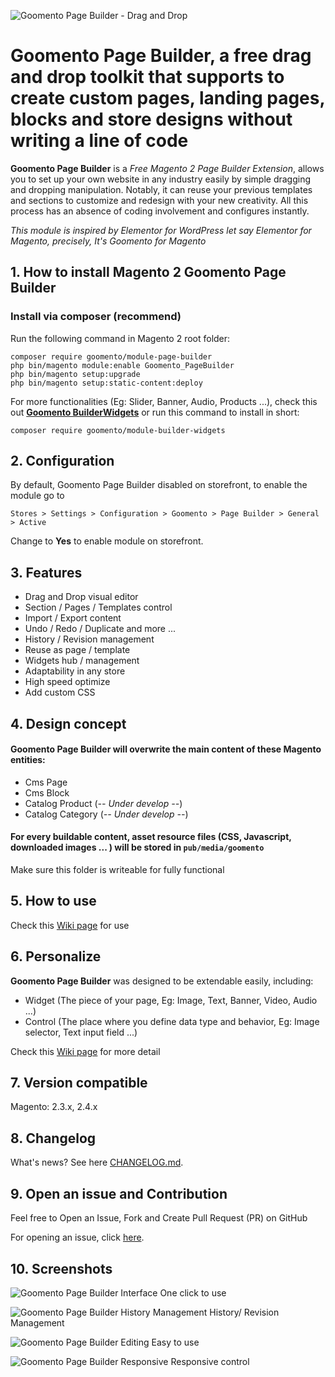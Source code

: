 ![Goomento Page Builder - Drag and Drop](https://i.imgur.com/pR0pLoA.png)

# Goomento **Page Builder**, a free drag and drop toolkit that supports to create custom pages, landing pages, blocks and store designs without writing a line of code

**Goomento Page Builder** is a *Free Magento 2 Page Builder Extension*, allows you to set up your own website in any industry easily by simple dragging and dropping manipulation. Notably, it can reuse your previous templates and sections to customize and redesign with your new creativity. All this process has an absence of coding involvement and configures instantly.

_This module is inspired by Elementor for WordPress let say Elementor for Magento, precisely, It's Goomento for Magento_

## 1. How to install Magento 2 Goomento Page Builder

### Install via composer (recommend)

Run the following command in Magento 2 root folder:

```
composer require goomento/module-page-builder
php bin/magento module:enable Goomento_PageBuilder
php bin/magento setup:upgrade
php bin/magento setup:static-content:deploy
```
For more functionalities (Eg: Slider, Banner, Audio, Products ...), check this out 
**[Goomento BuilderWidgets](https://github.com/Goomento/BuilderWidgets)** or run this command to install in short:

```
composer require goomento/module-builder-widgets
```

## 2. Configuration

By default,  Goomento Page Builder disabled on storefront, to enable the module go to

    Stores > Settings > Configuration > Goomento > Page Builder > General > Active

Change to **Yes** to enable module on storefront.

## 3. Features

- Drag and Drop visual editor
- Section / Pages / Templates control
- Import / Export content
- Undo / Redo / Duplicate and more ...
- History / Revision management
- Reuse as page / template
- Widgets hub / management
- Adaptability in any store
- High speed optimize
- Add custom CSS

## 4. Design concept

#### Goomento Page Builder will overwrite the main content of these Magento entities:

- Cms Page
- Cms Block
- Catalog Product (_-- Under develop --_)
- Catalog Category (_-- Under develop --_)

#### For every buildable content, asset resource files (CSS, Javascript, downloaded images ... ) will be stored in `pub/media/goomento` 
Make sure this folder is writeable for fully functional 

## 5. How to use

Check this [Wiki page](https://github.com/Goomento/PageBuilder/wiki/How-To-Use) for use

## 6. Personalize

**Goomento Page Builder** was designed to be extendable easily, including: 

- Widget (The piece of your page, Eg: Image, Text, Banner, Video, Audio ...)
- Control (The place where you define data type and behavior, Eg: Image selector, Text input field ...)

Check this [Wiki page](https://github.com/Goomento/PageBuilder/wiki/Personalize) for more detail

## 7. Version compatible

Magento: 2.3.x, 2.4.x

## 8. Changelog

What's news? See here [CHANGELOG.md](https://github.com/Goomento/PageBuilder/blob/master/CHANGELOG.md).

## 9. Open an issue and Contribution

Feel free to Open an Issue, Fork and Create Pull Request (PR) on GitHub

For opening an issue, click [here](https://github.com/Goomento/PageBuilder/issues).

## 10. Screenshots

![Goomento Page Builder Interface](https://i.imgur.com/hiRyX5Y.gif)
One click to use

![Goomento Page Builder History Management](https://i.imgur.com/cpxv7Kn.gif)
History/ Revision Management

![Goomento Page Builder Editing](https://i.imgur.com/rj10Ncs.gif)
Easy to use

![Goomento Page Builder Responsive](https://i.imgur.com/abT8OtO.gif)
Responsive control
